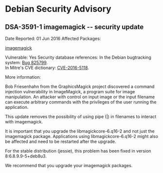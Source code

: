 
Debian Security Advisory
========================


DSA-3591-1 imagemagick -- security update
-----------------------------------------



Date Reported:
01 Jun 2016
Affected Packages:

[imagemagick](https://packages.debian.org/src:imagemagick)

Vulnerable:
Yes
Security database references:
In the Debian bugtracking system: [Bug 825799](https://bugs.debian.org/cgi-bin/bugreport.cgi?bug=825799).  
In Mitre's CVE dictionary: [CVE-2016-5118](https://security-tracker.debian.org/tracker/CVE-2016-5118).  

More information:

Bob Friesenhahn from the GraphicsMagick project discovered a command
injection vulnerability in ImageMagick, a program suite for image
manipulation. An attacker with control on input image or the input
filename can execute arbitrary commands with the privileges of the user
running the application. 


This update removes the possibility of using pipe (|) in filenames to
interact with imagemagick.


It is important that you upgrade the libmagickcore-6.q16-2 and not just
the imagemagick package. Applications using libmagickcore-6.q16-2 might
also be affected and need to be restarted after the upgrade.


For the stable distribution (jessie), this problem has been fixed in
version 8:6.8.9.9-5+deb8u3.


We recommend that you upgrade your imagemagick packages.






